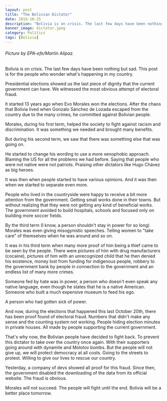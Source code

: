 ```yaml
---
layout: post
title: "The Bolivian Dictator"
date: 2019-10-25
description: "Bolivia is on crisis. The last few days have been nothing but sad. This post is for the people who wonder what's happening in my co..."
banner_image: dictator.jpeg
category: Politics
tags: [Bolivia]
---
```


###### Picture by EPA-efe/Martin Alipaz.

Bolivia is on crisis. The last few days have been nothing but sad. This post is for the people who wonder what's happening in my country.

Presidential elections showed us the last piece of dignity that the current government can have. We witnessed the most obvious attempt of electoral fraud.

lt started 13 years ago when Evo Morales won the elections. After the chaos that Bolivia lived when Gonzalo Sánchez de Lozada escaped from the country due to the many crimes, he committed against Bolivian people. 

Morales, during his first term, helped the society to fight against racism and discrimination. It was something we needed and brought many benefits.

But during his second term, we saw that there was something else that was going on.

He started to change his wording to use a more xenophobic approach. Blaming the US for all the problems we had before. Saying that people who were not native were not patriots. Praising other dictators like Hugo Chávez as big heroes.

It was then when people started to have various opinions. And it was then when we started to separate even more.

People who lived in the countryside were happy to receive a bit more attention from the government. Getting small works done in their towns. But without realizing that they were not getting any kind of beneficial works. The government avoided to build hospitals, schools and focused only on building more soccer fields. 

By the third term (I know, a person shouldn't stay in power for so long) Morales was even giving misogynistic speeches. Telling women to "take care" of themselves when he was around and so on.

It was in his third term when many more proof of him being a thief came to be seen by the people. There were pictures of him with drug manufacturers (cocaine), pictures of him with an unrecognized child that he then denied his existence, money lost from funding for indigenous people, robbery to the government bank by people in connection to the government and an endless list of many more crimes. 

Someone fed by hate was in power, a person who doesn't even speak any native language, even though he states that he is a native American. Someone who built a much expensive museum to feed his ego.

A person who had gotten sick of power.

And now, during the elections that happened this last October 20th, there has been proof found of electoral fraud. Numbers that didn't make any sense and the counting system not working. People hiding election minutes in private houses. All made by people supporting the current government.

That's why now, the Bolivian people have decided to fight back. To prevent this dictator to take over the country once again. With their supporters going around with dynamite and Molotov bombs. But the people will not give up, we will protect democracy at all costs. Going to the streets to protest. Willing to give our lives to rescue our country. 

Yesterday, a company of devs showed all proof for this fraud. Since then, the government disabled the downloading of the data from its official website. The fraud is obvious.

Morales will not succeed. The people will fight until the end. Bolivia will be a better place tomorrow.
